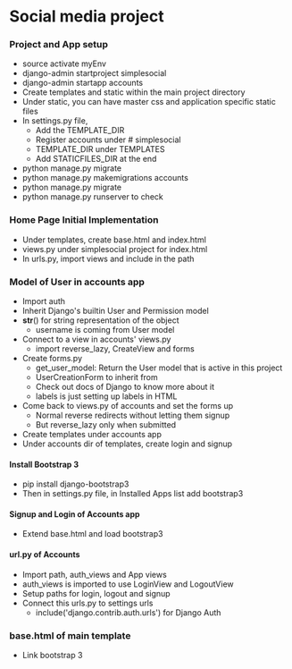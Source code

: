 # Social media project

### Project and App setup
* source activate myEnv
* django-admin startproject simplesocial
* django-admin startapp accounts
* Create templates and static within the main project directory
* Under static, you can have master css and application specific static files
* In settings.py file, 
    * Add the TEMPLATE_DIR
    * Register accounts under # simplesocial
    * TEMPLATE_DIR under TEMPLATES
    * Add STATICFILES_DIR at the end
* python manage.py migrate
* python manage.py makemigrations accounts
* python manage.py migrate
* python manage.py runserver to check 

### Home Page Initial Implementation
* Under templates, create base.html and index.html
* views.py under simplesocial project for index.html
* In urls.py, import views and include in the path

### Model of User in accounts app
* Import auth
* Inherit Django's builtin User and Permission model
* __str__() for string representation of the object 
    * username is coming from User model
* Connect to a view in accounts' views.py 
    * import reverse_lazy, CreateView and forms
* Create forms.py 
    * get_user_model: Return the User model that is active in this project
    * UserCreationForm to inherit from
    * Check out docs of Django to know more about it
    * labels is just setting up labels in HTML
* Come back to views.py of accounts and set the forms up
    * Normal reverse redirects without letting them signup
    * But reverse_lazy only when submitted
* Create templates under accounts app
* Under accounts dir of templates, create login and signup

#### Install Bootstrap 3
* pip install django-bootstrap3
* Then in settings.py file, in Installed Apps list add bootstrap3

#### Signup and Login of Accounts app
* Extend base.html and load bootstrap3

#### url.py of Accounts
* Import path, auth_views and App views
* auth_views is imported to use LoginView and LogoutView
* Setup paths for login, logout and signup
* Connect this urls.py to settings urls
    * include('django.contrib.auth.urls') for Django Auth

### base.html of main template
* Link bootstrap 3
